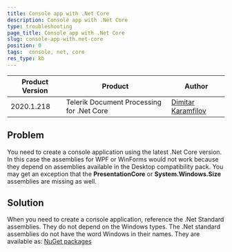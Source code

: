 ```yaml
---
title: Console app with .Net Core
description: Console app with .Net Core
type: troubleshooting
page_title: Console app with .Net Core
slug: console-app-with.net-core
position: 0
tags:  console, net, core
res_type: kb
---
```


|Product Version|Product|Author|
|----|----|----|
|2020.1.218|Telerik Document Processing for .Net Core|[Dimitar Karamfilov](https://www.telerik.com/blogs/author/dimitar-karamfilov)|

## Problem  

You need to create a console application using the latest .Net Core version. In this case the assemblies for WPF or WinForms would not work because they depend on assemblies available in the Desktop compatibility pack. You may get an exception that the **PresentationCore** or **System.Windows.Size** assemblies are missing as well.  
 

## Solution

When you need to create a console application, reference the .Net Standard assemblies. They do not depend on the Windows types. The .Net standard assemblies do not have the word Windows in their names. They are available as: [NuGet packages](https://docs.telerik.com/devtools/document-processing/getting-started/Installation/nuget-packages)

